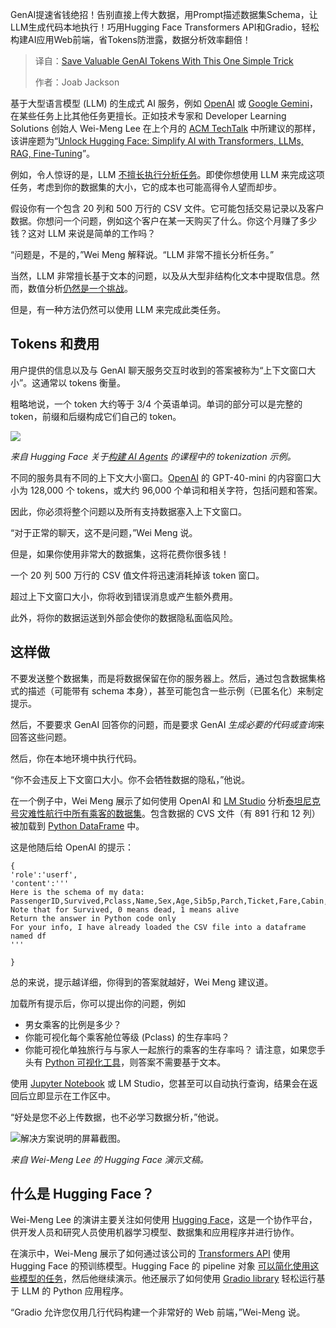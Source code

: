 
<!--
title: 通过这个简单技巧节省宝贵的GenAI Token
cover: https://cdn.thenewstack.io/media/2025/02/73ad05dd-afif-ramdhasuma-f3dfvkj6q8i-unsplash-scaled.jpg
summary: GenAI提速省钱绝招！告别直接上传大数据，用Prompt描述数据集Schema，让LLM生成代码本地执行！巧用Hugging Face Transformers API和Gradio，轻松构建AI应用Web前端，省Tokens防泄露，数据分析效率翻倍！
-->

GenAI提速省钱绝招！告别直接上传大数据，用Prompt描述数据集Schema，让LLM生成代码本地执行！巧用Hugging Face Transformers API和Gradio，轻松构建AI应用Web前端，省Tokens防泄露，数据分析效率翻倍！

> 译自：[Save Valuable GenAI Tokens With This One Simple Trick](https://thenewstack.io/save-valuable-genai-tokens-with-this-one-simple-trick/)
> 
> 作者：Joab Jackson

基于大型语言模型 (LLM) 的生成式 AI 服务，例如 [OpenAI](https://thenewstack.io/mastering-openais-realtime-api-a-comprehensive-guide/) 或 [Google Gemini](https://thenewstack.io/langchain-and-google-gemini-api-for-ai-apps-a-quickstart-guide/)，在某些任务上比其他任务更擅长。正如技术专家和 Developer Learning Solutions 创始人 Wei-Meng Lee 在上个月的 [ACM TechTalk](https://learning.acm.org/techtalks) 中所建议的那样，该讲座题为“[Unlock Hugging Face: Simplify AI with Transformers, LLMs, RAG, Fine-Tuning](https://events.zoom.us/ejl/AtbpEvtDc01b-yUPPB-RaiihAQSHdBrcul8bHTodQV2r7oXeUA17~A7komXmHD5-MXZeq-cUisLaWcaK1FM78X-1R-_5eobD6Cv2W23-dEaZlWgpa7Nk0UbY-BXm29DpDGudU1R7O-HVzqQ12BNoDqOg/home)”。

例如，令人惊讶的是，LLM [不擅长执行分析任务](https://thenewstack.io/small-language-models-vs-llms-what-theyll-mean-for-businesses-in-2025/)。即使你想使用 LLM 来完成这项任务，考虑到你的数据集的大小，它的成本也可能高得令人望而却步。

假设你有一个包含 20 列和 500 万行的 CSV 文件。它可能包括交易记录以及客户数据。你想问一个问题，例如这个客户在某一天购买了什么。你这个月赚了多少钱？这对 LLM 来说是简单的工作吗？

“问题是，不是的，”Wei Meng 解释说。“LLM 非常不擅长分析任务。”

当然，LLM 非常擅长基于文本的问题，以及从大型非结构化文本中提取信息。然而，数值分析[仍然是一个挑战](https://guides.nyu.edu/c.php?g=1308742&p=9997824#)。

但是，有一种方法仍然可以使用 LLM 来完成此类任务。

## Tokens 和费用

用户提供的信息以及与 GenAI 聊天服务交互时收到的答案被称为“上下文窗口大小”。这通常以 tokens 衡量。

粗略地说，一个 token 大约等于 3/4 个英语单词。单词的部分可以是完整的 token，前缀和后缀构成它们自己的 token。

![](https://cdn.thenewstack.io/media/2025/02/64ec34b1-hugging_face-tokens.png)

*来自 Hugging Face 关于[构建 AI Agents](https://huggingface.co/learn/agents-course) 的课程中的 tokenization 示例。*

不同的服务具有不同的上下文大小窗口。[OpenAI](https://thenewstack.io/mastering-openais-realtime-api-a-comprehensive-guide/) 的 GPT-40-mini 的内容窗口大小为 128,000 个 tokens，或大约 96,000 个单词和相关字符，包括问题和答案。

因此，你必须将整个问题以及所有支持数据塞入上下文窗口。

“对于正常的聊天，这不是问题，”Wei Meng 说。

但是，如果你使用非常大的数据集，这将花费你很多钱！

一个 20 列 500 万行的 CSV 值文件将迅速消耗掉该 token 窗口。

超过上下文窗口大小，你将收到错误消息或产生额外费用。

此外，将你的数据运送到外部会使你的数据隐私面临风险。

## 这样做

不要发送整个数据集，而是将数据保留在你的服务器上。然后，通过包含数据集格式的描述（可能带有 schema 本身），甚至可能包含一些示例（已匿名化）来制定提示。

然后，不要要求 GenAI 回答你的问题，而是要求 GenAI *生成必要的代码或查询*来回答这些问题。

然后，你在本地环境中执行代码。

“你不会违反上下文窗口大小。你不会牺牲数据的隐私，”他说。

在一个例子中，Wei Meng 展示了如何使用 OpenAI 和 [LM Studio](https://lmstudio.ai/) 分析[泰坦尼克号灾难性航行中所有乘客的数据集](https://titanicfacts.net/titanic-passenger-list/)。包含数据的 CVS 文件（有 891 行和 12 列）被加载到 [Python DataFrame](https://thenewstack.io/pandas-a-vital-python-tool-for-data-scientists/) 中。

这是他随后给 OpenAI 的提示：

```
{
'role':'userf',
'content':'''
Here is the schema of my data:
PassengerID,Survived,Pclass,Name,Sex,Age,Sib5p,Parch,Ticket,Fare,Cabin,Embarked
Note that for Survived, 0 means dead, 1 means alive
Return the answer in Python code only
For your info, I have already loaded the CSV file into a dataframe named df
'''

}
```

总的来说，提示越详细，你得到的答案就越好，Wei Meng 建议道。

加载所有提示后，你可以提出你的问题，例如

- 男女乘客的比例是多少？
- 你能可视化每个乘客舱位等级 (Pclass) 的生存率吗？
- 你能可视化单独旅行与与家人一起旅行的乘客的生存率吗？
请注意，如果您手头有 [Python 可视化工具](https://thenewstack.io/what-is-python/)，则答案不需要基于文本。

使用 [Jupyter Notebook](https://thenewstack.io/introduction-to-jupyter-notebooks-for-developers/) 或 LM Studio，您甚至可以自动执行查询，结果会在返回后立即显示在工作区中。

“好处是您不必上传数据，也不必学习数据分析，”他说。

![解决方案说明的屏幕截图。](https://cdn.thenewstack.io/media/2025/02/b7b312e8-llm-analytics.png)

*来自 Wei-Meng Lee 的 Hugging Face 演示文稿。*

## 什么是 Hugging Face？

Wei-Meng Lee 的演讲主要关注如何使用 [Hugging Face](https://thenewstack.io/how-hugging-face-positions-itself-in-the-open-llm-stack/)，这是一个协作平台，供开发人员和研究人员使用机器学习模型、数据集和应用程序并进行协作。

在演示中，Wei-Meng 展示了如何通过该公司的 [Transformers API](https://huggingface.co/docs/transformers/en/index) 使用 Hugging Face 的预训练模型。Hugging Face 的 pipeline 对象 [可以简化使用这些模型的任务](https://huggingface.co/docs/transformers/en/pipeline_tutorial)，然后他继续演示。他还展示了如何使用 [Gradio library](https://www.gradio.app/guides/quickstart) 轻松运行基于 LLM 的 Python 应用程序。

“Gradio 允许您仅用几行代码构建一个非常好的 Web 前端，”Wei-Meng 说。